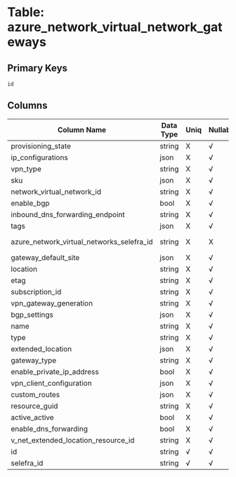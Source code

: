 # Table: azure_network_virtual_network_gateways

## Primary Keys 

```
id
```


## Columns 

|  Column Name   |  Data Type  | Uniq | Nullable | Description | 
|  ----  | ----  | ----  | ----  | ---- | 
| provisioning_state | string | X | √ |  | 
| ip_configurations | json | X | √ |  | 
| vpn_type | string | X | √ |  | 
| sku | json | X | √ |  | 
| network_virtual_network_id | string | X | √ |  | 
| enable_bgp | bool | X | √ |  | 
| inbound_dns_forwarding_endpoint | string | X | √ |  | 
| tags | json | X | √ |  | 
| azure_network_virtual_networks_selefra_id | string | X | X | fk to azure_network_virtual_networks.selefra_id | 
| gateway_default_site | json | X | √ |  | 
| location | string | X | √ |  | 
| etag | string | X | √ |  | 
| subscription_id | string | X | √ |  | 
| vpn_gateway_generation | string | X | √ |  | 
| bgp_settings | json | X | √ |  | 
| name | string | X | √ |  | 
| type | string | X | √ |  | 
| extended_location | json | X | √ |  | 
| gateway_type | string | X | √ |  | 
| enable_private_ip_address | bool | X | √ |  | 
| vpn_client_configuration | json | X | √ |  | 
| custom_routes | json | X | √ |  | 
| resource_guid | string | X | √ |  | 
| active_active | bool | X | √ |  | 
| enable_dns_forwarding | bool | X | √ |  | 
| v_net_extended_location_resource_id | string | X | √ |  | 
| id | string | √ | √ |  | 
| selefra_id | string | √ | √ | primary keys value md5 | 



